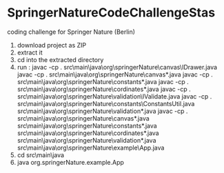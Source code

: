 # SpringerNatureCodeChallengeStas
coding challenge for Springer Nature (Berlin)

1. download project as ZIP
2. extract it
3. cd into the extracted directory
4. run : 
javac -cp . src\main\java\org\springerNature\canvas\IDrawer.java
javac -cp . src\main\java\org\springerNature\canvas\*.java
javac -cp . src\main\java\org\springerNature\constants\*.java
javac -cp . src\main\java\org\springerNature\cordinates\*.java
javac -cp . src\main\java\org\springerNature\validation\IValidate.java
javac -cp . src\main\java\org\springerNature\constants\ConstantsUtil.java src\main\java\org\springerNature\validation\*.java
javac -cp . src\main\java\org\springerNature\canvas\*.java src\main\java\org\springerNature\constants\*.java src\main\java\org\springerNature\cordinates\*.java src\main\java\org\springerNature\validation\*.java src\main\java\org\springerNature\example\App.java
5. cd src\main\java
6. java org.springerNature.example.App

